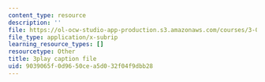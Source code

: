 ```yaml
---
content_type: resource
description: ''
file: https://ol-ocw-studio-app-production.s3.amazonaws.com/courses/3-091sc-introduction-to-solid-state-chemistry-fall-2010/9039065f0d9650cea5d032f04f9dbb28_FYJJHMLv9oM.vtt
file_type: application/x-subrip
learning_resource_types: []
resourcetype: Other
title: 3play caption file
uid: 9039065f-0d96-50ce-a5d0-32f04f9dbb28
---
```

